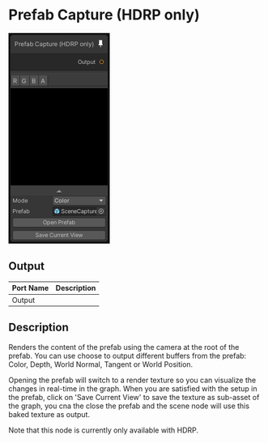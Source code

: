 # Prefab Capture (HDRP only)
![Mixture.PrefabCaptureNode](../../images/Mixture.PrefabCaptureNode.png)

## Output
Port Name | Description
--- | ---
Output | 

## Description
Renders the content of the prefab using the camera at the root of the prefab.
You can use choose to output different buffers from the prefab: Color, Depth, World Normal, Tangent or World Position.

Opening the prefab will switch to a render texture so you can visualize the changes in real-time in the graph.
When you are satisfied with the setup in the prefab, click on 'Save Current View' to save the texture as sub-asset of the graph, you cna the close the prefab and the scene node will use this baked texture as output.

Note that this node is currently only available with HDRP.

